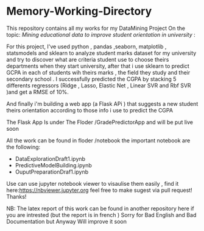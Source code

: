 # Memory-Working-Directory

This repository contains all my works for my DataMining Project
On the topic: *_Mining educational data to improve student orientation in university_* :

For this project, I've used python , pandas ,seaborn, matplotlib , statsmodels and sklearn  to analyze student marks dataset for my university and try to discover  what are criteria student use to choose theirs departments when they start university, after that i use sklearn to predict GCPA in each of students wih theirs marks , the field they study and their secondary school .
I successfully predicted the CGPA by stacking 5 differents regressors (Ridge , Lasso, Elastic Net , Linear SVR and Rbf SVR )and get a RMSE of 10%.

And finally i'm building a web app (a Flask APi ) that suggests a new student theirs orientation according to those info i use to predict the CGPA

The Flask App Is under The Floder /GradePredictorApp and will be put live soon

All the work can be found in floder /notebook the important notebook are the following:
- DataExplorationDraft1.ipynb
- PredictiveModelBuilding.ipynb
- OuputPreparationDraf1.ipynb


Use can use jupyter notebook viewer to visaulise them easily , find it here:https://nbviewer.jupyter.org
feel free to make sugest via pull request!
Thanks!

NB: The latex report of this work can be found in another repository here if you are intrested (but the report is in french )
Sorry for Bad English and Bad Documentation but Anyway Will improve it soon

